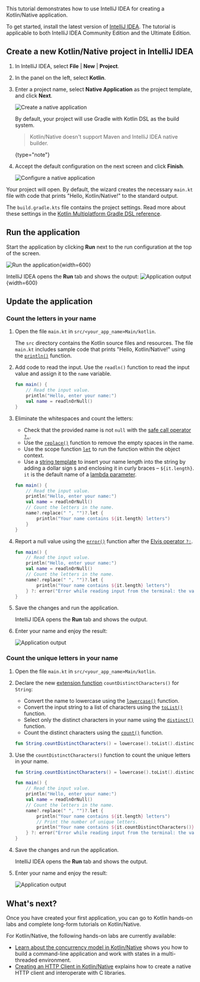 [//]: # (title: Get started with Kotlin/Native in IntelliJ IDEA)

This tutorial demonstrates how to use IntelliJ IDEA for creating a Kotlin/Native application.

To get started, install the latest version of [IntelliJ IDEA](https://www.jetbrains.com/idea/download/index.html). The tutorial is applicable to both IntelliJ IDEA Community Edition and the Ultimate Edition.

## Create a new Kotlin/Native project in IntelliJ IDEA

1. In IntelliJ IDEA, select **File** \| **New** \| **Project**.
2. In the panel on the left, select **Kotlin**.
3. Enter a project name, select **Native Application** as the project template, and click **Next**.

   ![Create a native application](native-new-project-intellij-1.png)

   By default, your project will use Gradle with Kotlin DSL as the build system.
   > Kotlin/Native doesn't support Maven and IntelliJ IDEA native builder.
   >
   {type="note"}

4. Accept the default configuration on the next screen and click **Finish**.

   ![Configure a native application](native-new-project-intellij-2.png)

Your project will open. By default, the wizard creates the necessary `main.kt` file with code that prints "Hello, Kotlin/Native!" to the standard output.

The `build.gradle.kts` file contains the project settings. Read more about these settings in the [Kotlin Multiplatform Gradle DSL reference](mpp-dsl-reference.md).

## Run the application

Start the application by clicking **Run** next to the run configuration at the top of the screen.

![Run the application](native-run-app.png){width=600}

IntelliJ IDEA opens the **Run** tab and shows the output:
![Application output](native-output-1.png){width=600}

## Update the application

### Count the letters in your name

1. Open the file `main.kt` in `src/<your_app_name>Main/kotlin`.

   The `src` directory contains the Kotlin source files and resources. The file `main.kt` includes sample code that prints "Hello, Kotlin/Native!" using the [`println()`](https://kotlinlang.org/api/latest/jvm/stdlib/stdlib/kotlin.io/println.html) function.

2. Add code to read the input. Use the `readln()` function to read the input value and assign it to the `name` variable.

   ```kotlin
   fun main() {
       // Read the input value.
       println("Hello, enter your name:")
       val name = readlnOrNull()
   }
   ```

3. Eliminate the whitespaces and count the letters:
   * Check that the provided name is not `null` with the [safe call operator `?.`](null-safety.md#safe-calls).
   * Use the [`replace()`](https://kotlinlang.org/api/latest/jvm/stdlib/kotlin.text/replace.html) function to remove the empty spaces in the name.
   * Use the scope function [`let`](scope-functions.md#let) to run the function within the object context. 
   * Use a [string template](basic-types.md#string-templates) to insert your name length into the string by adding a dollar sign `$` and enclosing it in curly braces – `${it.length}`.
     `it` is the default name of a [lambda parameter](coding-conventions.md#lambda-parameters).

   ```kotlin
   fun main() {
       // Read the input value.
       println("Hello, enter your name:")
       val name = readlnOrNull()
       // Count the letters in the name.
       name?.replace(" ", "")?.let {
           println("Your name contains ${it.length} letters")
       }
   }
   ```

4. Report a null value using the [`error()`](https://kotlinlang.org/api/latest/jvm/stdlib/kotlin/error.html) function after the [Elvis operator `?:`](null-safety.md#elvis-operator).

   ```kotlin
   fun main() {
       // Read the input value.
       println("Hello, enter your name:")
       val name = readlnOrNull()
       // Count the letters in the name.
       name?.replace(" ", "")?.let {
           println("Your name contains ${it.length} letters")
       } ?: error("Error while reading input from the terminal: the value can't be null.")
   }
   ```

5. Save the changes and run the application.

   IntelliJ IDEA opens the **Run** tab and shows the output.

6. Enter your name and enjoy the result:

   ![Application output](native-output-2.png)

### Count the unique letters in your name

1. Open the file `main.kt` in `src/<your_app_name>Main/kotlin`.

2. Declare the new [extension function](extensions.md#extension-functions) `countDistinctCharacters()` for `String`:

   * Convert the name to lowercase using the [`lowercase()`](https://kotlinlang.org/api/latest/jvm/stdlib/kotlin.text/lowercase.html) function.
   * Convert the input string to a list of characters using the [`toList()`](https://kotlinlang.org/api/latest/jvm/stdlib/kotlin.text/to-list.html) function.
   * Select only the distinct characters in your name using the [`distinct()`](https://kotlinlang.org/api/latest/jvm/stdlib/kotlin.collections/distinct.html) function.
   * Count the distinct characters using the [`count()`](https://kotlinlang.org/api/latest/jvm/stdlib/kotlin.collections/count.html) function.

   ```kotlin
   fun String.countDistinctCharacters() = lowercase().toList().distinct().count()
   ```

3. Use the `countDistinctCharacters()` function to count the unique letters in your name.

   ```kotlin
   fun String.countDistinctCharacters() = lowercase().toList().distinct().count()

   fun main() {
       // Read the input value.
       println("Hello, enter your name:")
       val name = readlnOrNull()
       // Count the letters in the name.
       name?.replace(" ", "")?.let {
           println("Your name contains ${it.length} letters")
           // Print the number of unique letters.
           println("Your name contains ${it.countDistinctCharacters()} unique letters")
       } ?: error("Error while reading input from the terminal: the value can't be null.")
   }
   ```

3. Save the changes and run the application.

   IntelliJ IDEA opens the **Run** tab and shows the output.

4. Enter your name and enjoy the result:

   ![Application output](native-output-3.png)

## What's next?

Once you have created your first application, you can go to Kotlin hands-on labs and complete long-form tutorials on Kotlin/Native. 

For Kotlin/Native, the following hands-on labs are currently available:

* [Learn about the concurrency model in Kotlin/Native](https://play.kotlinlang.org/hands-on/Kotlin%20Native%20Concurrency/00_Introduction) shows you how to build a command-line application and work with states in a multi-threaded environment.
* [Creating an HTTP Client in Kotlin/Native](https://play.kotlinlang.org/hands-on/Introduction%20to%20Kotlin%20Native/01_Introduction) explains how to create a native HTTP client and interoperate with C libraries.